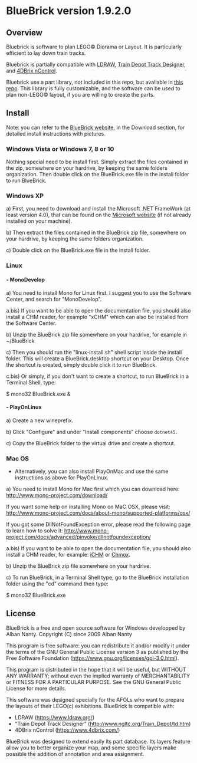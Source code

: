 # BlueBrick version 1.9.2.0

## Overview
Bluebrick is software to plan LEGO© Diorama or Layout. It is particularly efficient
to lay down train tracks.

Bluebrick is partially compatible with [LDRAW](https://www.ldraw.org/), 
[Train Depot Track Designer](http://www.ngltc.org/Train_Depot/td.htm),
and [4DBrix nControl](https://www.4dbrix.com/).

Bluebrick use a part library, not included in this repo, but available in [this repo](https://github.com/Lswbanban/BlueBrickParts). This library is fully customizable,
and the software can be used to plan non-LEGO© layout, if you are willing to create the parts.

## Install

Note: you can refer to the [BlueBrick website](http://bluebrick.lswproject.com/),
in the Download section, for detailed install instructions with pictures.

### Windows Vista or Windows 7, 8 or 10
Nothing special need to be install first. Simply extract the files contained in
the zip, somewhere on your hardrive, by keeping the same folders organization.
Then double click on the BlueBrick.exe file in the install folder to run
BlueBrick.

### Windows XP
a) First, you need to download and install the Microsoft .NET FrameWork (at
least version 4.0), that can be found on the
[Microsoft website](http://www.microsoft.com/en-us/download/details.aspx?id=17851)
(if not already installed on your machine).

b) Then extract the files contained in the BlueBrick zip file, somewhere on
your hardrive, by keeping the same folders organization.

c) Double click on the BlueBrick.exe file in the install folder.

### Linux
#### - MonoDevelop
a) You need to install Mono for Linux first. I suggest you to use the Software
Center, and search for "MonoDevelop".

a.bis) If you want to be able to open the documentation file, you should also
install a CHM reader, for example "xCHM" which can also be installed from the
Software Center.

b) Unzip the BlueBrick zip file somewhere on your hardrive, for example
in ~/BlueBrick

c) Then you should run the "linux-install.sh" shell script inside the install
folder. This will create a BlueBrick.desktop shortcut on your Desktop. Once the
shortcut is created, simply double click it to run BlueBrick.

c.bis) Or simply, if you don't want to create a shortcut, to run BlueBrick in
a Terminal Shell, type:

$ mono32 BlueBrick.exe &

#### - PlayOnLinux
a) Create a new wineprefix.

b) Click "Configure" and under "Install components" choose `dotnet45`.

c) Copy the BlueBrick folder to the virtual drive and create a shortcut.

### Mac OS
- Alternatively, you can also install PlayOnMac and use the same instructions as above for PlayOnLinux.

a) You need to install Mono for Mac first which you can download here:
http://www.mono-project.com/download/

If you want some help on installing Mono on MaC OSX, please visit:
http://www.mono-project.com/docs/about-mono/supported-platforms/osx/

If you got some DllNotFoundException error, please read the following page
to learn how to solve it:
http://www.mono-project.com/docs/advanced/pinvoke/dllnotfoundexception/

a.bis) If you want to be able to open the documentation file, you should also
install a CHM reader, for example:
[iCHM](http://www.macupdate.com/app/mac/28171/ichm)
or [Chmox](http://chmox.sourceforge.net/).

b) Unzip the BlueBrick zip file somewhere on your hardrive.

c) To run BlueBrick, in a Terminal Shell type, go to the BlueBrick installation
folder using the "cd" command then type:

$ mono32 BlueBrick.exe

## License

BlueBrick is a free and open source software for Windows developped by Alban Nanty.
Copyright (C) since 2009  Alban Nanty

This program is free software: you can redistribute it and/or modify it under
the terms of the GNU General Public License version 3 as published by the Free
Software Foundation (https://www.gnu.org/licenses/gpl-3.0.html).

This program is distributed in the hope that it will be useful,
but WITHOUT ANY WARRANTY; without even the implied warranty of
MERCHANTABILITY or FITNESS FOR A PARTICULAR PURPOSE.  See the
GNU General Public License for more details.

This software was designed specially for the AFOLs who want to prepare the
layouts of their LEGO(c) exhibitions. BlueBrick is compatible with:
- LDRAW (https://www.ldraw.org/)
- "Train Depot Track Designer" (http://www.ngltc.org/Train_Depot/td.htm)
- 4DBrix nControl (https://www.4dbrix.com/)

BlueBrick was designed to extend easily its part database. Its layers feature
allow you to better organize your map, and some specific layers make possible
the addition of annotation and area assignment.
